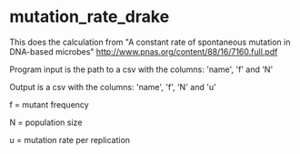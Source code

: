 # mutation_rate_drake
This does the calculation from "A constant rate of spontaneous mutation in
DNA-based microbes" http://www.pnas.org/content/88/16/7160.full.pdf

Program input is the path to a csv with the columns: 'name', 'f' and 'N'

Output is a csv with the columns: 'name', 'f', 'N' and 'u'

f = mutant frequency

N = population size

u = mutation rate per replication


